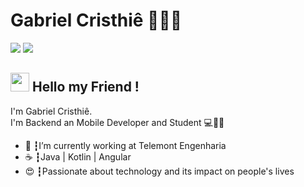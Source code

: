 # Gabriel Cristhiê 👨🏽‍💻
<a href="https://www.linkedin.com/in/gabriel-cristhi%C3%AA-bandeira-dos-santos-359b67115/"><img src="https://img.shields.io/badge/linkedin-0077B5.svg?style=for-the-badge&logo=linkedin&logoColor=white"></a>
<a href="mailto:gcristhie@hotmail.com"><img src="https://img.shields.io/badge/e‑mail-D14836.svg?style=for-the-badge&logo=GMail&logoColor=white"></a>

## <img src="https://media.giphy.com/media/1XajIZAH0vxKeCaci3/source.gif" width="30px"> Hello my Friend !
I'm Gabriel Cristhiê.<br>
I'm Backend an Mobile Developer and Student 💻📱✨

<ul>
  <li>🚀 ┇I’m currently working at Telemont Engenharia</li>
  <li>☕ ┇Java | Kotlin | Angular
  <li>😍 ┇Passionate about technology and its impact on people's lives</li>
</ul>
